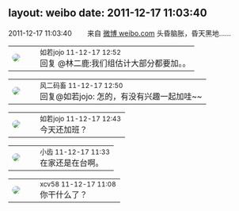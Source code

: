 layout: weibo
date: 2011-12-17 11:03:40
---
<meta name="referrer" content="no-referrer" />

2011-12-17 11:03:40  &nbsp;&nbsp;&nbsp;&nbsp;&nbsp;&nbsp; 来自 <a href="http://weibo.com/" rel="nofollow">微博 weibo.com</a>
头昏脑胀，昏天黑地…… ​​​

<table style="width: 100%;">
  <tr>
    <td style="width: 40px;"><img style="border-radius:50%" src="https://tva2.sinaimg.cn/crop.0.0.180.180.50/6c91b153jw1e8qgp5bmzyj2050050aa8.jpg?KID=imgbed,tva&Expires=1624467277&ssig=DYoe2E1Kqz"></td>
    <td colspan="2"><small>如若jojo 11-12-17 12:52</small><br/>回复 @林二鹿:我们组估计大部分都要加。。</td>
  </tr>
</table>

<table style="width: 100%;">
  <tr>
    <td style="width: 40px;"><img style="border-radius:50%" src="https://tva3.sinaimg.cn/crop.0.0.639.639.50/6d2a6003jw8f3idy69w2gj20hs0hrt9g.jpg?KID=imgbed,tva&Expires=1624467277&ssig=Q%2Fe1byxS0T"></td>
    <td colspan="2"><small>风二码畜 11-12-17 12:50</small><br/>回复@如若jojo: 怎的，有没有兴趣一起加哇~~</td>
  </tr>
</table>

<table style="width: 100%;">
  <tr>
    <td style="width: 40px;"><img style="border-radius:50%" src="https://tva2.sinaimg.cn/crop.0.0.180.180.50/6c91b153jw1e8qgp5bmzyj2050050aa8.jpg?KID=imgbed,tva&Expires=1624467277&ssig=DYoe2E1Kqz"></td>
    <td colspan="2"><small>如若jojo 11-12-17 12:43</small><br/>今天还加班？</td>
  </tr>
</table>

<table style="width: 100%;">
  <tr>
    <td style="width: 40px;"><img style="border-radius:50%" src="https://tva3.sinaimg.cn/crop.0.0.480.480.50/4d4bc111jw8ejj3t36gwaj20dc0dc769.jpg?KID=imgbed,tva&Expires=1624467277&ssig=w%2Fn8SHrsM2"></td>
    <td colspan="2"><small>小齿 11-12-17 11:33</small><br/>在家还是在台啊。</td>
  </tr>
</table>

<table style="width: 100%;">
  <tr>
    <td style="width: 40px;"><img style="border-radius:50%" src="https://tva2.sinaimg.cn/crop.0.0.180.180.50/40e9ea8djw1f4es3a5fupj20500503y9.jpg?KID=imgbed,tva&Expires=1624467277&ssig=BiMu9XQpmm"></td>
    <td colspan="2"><small>xcv58 11-12-17 11:08</small><br/>你干什么了？</td>
  </tr>
</table>
